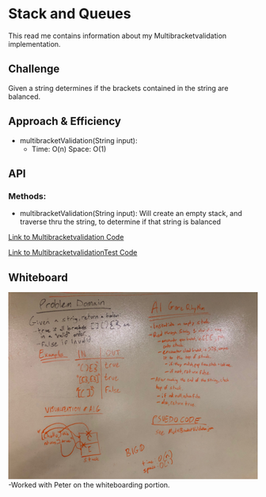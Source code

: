 # Stack and Queues
This read me contains information about my Multibracketvalidation implementation.

## Challenge
Given a string determines if the brackets contained in the string are balanced.

## Approach & Efficiency
 * multibracketValidation(String input): 
     * Time: O(n) Space: O(1)


## API
  ### Methods:
* multibracketValidation(String input): Will create an empty stack, and traverse thru the string, to determine if that string is balanced


[Link to Multibracketvalidation Code](../src/main/java/challenges/multibracketvalidation/MultiBracketValidation.java)

[Link to MultibracketvalidationTest Code](../src/test/java/challenges/multibracketvalidation/MultiBracketValidationTest.java)

## Whiteboard
![pic](../assets/whiteboardC13.jpg)
-Worked with Peter on the whiteboarding portion.



